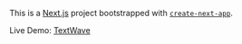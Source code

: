 This is a [Next.js](https://nextjs.org/) project bootstrapped with [`create-next-app`](https://github.com/vercel/next.js/tree/canary/packages/create-next-app).

Live Demo: [TextWave](https://textwave-xgs14zmp2-nikchhillar.vercel.app/)
